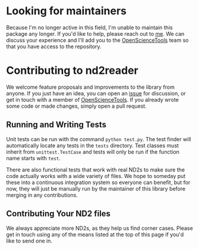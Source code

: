 # Looking for maintainers

Because I'm no longer active in this field, I'm unable to maintain this package any longer. If you'd like to help, please reach out to [me](https://github.com/rbnvrw).
We can discuss your experience and I'll add you to the [OpenScienceTools](https://github.com/Open-Science-Tools) team so that you have access to the repository.

# Contributing to nd2reader

We welcome feature proposals and improvements to the library from anyone. If you just have an idea, you can open an [issue](https://github.com/rbnvrw/nd2reader/issues) for
discussion, or get in touch with a member of [OpenScienceTools](https://github.com/Open-Science-Tools). If you already wrote some code or made changes, simply open a pull
request.

## Running and Writing Tests

Unit tests can be run with the command `python test.py`. The test finder will automatically locate any tests in the `tests` directory. Test classes
must inherit from `unittest.TestCase` and tests will only be run if the function name starts with `test`.

There are also functional tests that work with real ND2s to make sure the code actually works with a wide variety of files. We hope to someday put these into a continuous integration
system so everyone can benefit, but for now, they will just be manually run by the maintainer of this library before merging in any contributions.

## Contributing Your ND2 files

We always appreciate more ND2s, as they help us find corner cases. Please get in touch using any of the means listed at the top of this page if you'd like to send one in.
